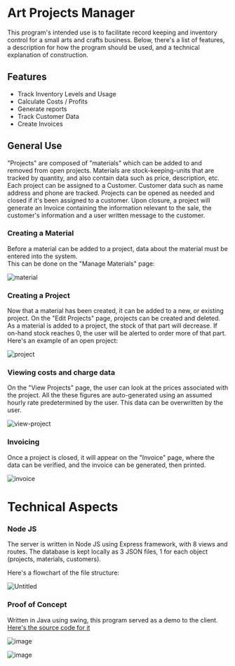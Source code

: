 # Art Projects Manager

This program's intended use is to facilitate record keeping and inventory control for a small arts and crafts business.
Below, there's a list of features, a description for how the program should be used, and a technical explanation of construction.


## Features

* Track Inventory Levels and Usage
* Calculate Costs / Profits
* Generate reports
* Track Customer Data
* Create Invoices

## General Use

"Projects" are composed of "materials" which can be added to and removed from open projects.  Materials are stock-keeping-units that are tracked by quantity, and also contain data such as price, description, etc. Each project can be assigned to a Customer.  Customer data such as name address and phone are tracked.  Projects can be opened as needed and closed if it's been assigned to a customer.  Upon closure, a project will generate an Invoice containing the information relevant to the sale, the customer's information and a user written message to the customer.  

### Creating a Material
Before a material can be added to a project, data about the material must be entered into the system.  
This can be done on the "Manage Materials" page:

![material](https://user-images.githubusercontent.com/43157092/95593179-5b774200-0a17-11eb-808e-2ddc94e05667.jpg)

### Creating a Project

Now that a material has been created, it can be added to a new, or existing project.
On the "Edit Projects" page, projects can be created and deleted.  As a material is added to a project, the stock of that part will decrease.  If on-hand stock reaches 0, the user will be alerted to order more of that part.  
Here's an example of an open project:

![project](https://user-images.githubusercontent.com/43157092/95590120-a8591980-0a13-11eb-9855-6491a4a48e1f.jpg)

### Viewing costs and charge data

On the "View Projects" page, the user can look at the prices associated with the project.  All the these figures are auto-generated using an assumed hourly rate predetermined by the user. This data can be overwritten by the user.

![view-project](https://user-images.githubusercontent.com/43157092/95593607-e8ba9680-0a17-11eb-9286-51aa1a8de75f.jpg)

### Invoicing

Once a project is closed, it will appear on the "Invoice" page, where the data can be verified, and the invoice can be generated, then printed.  

![invoice](https://user-images.githubusercontent.com/43157092/95598292-bdd34100-0a1d-11eb-9e1f-63ed03c0c622.jpg)


# Technical Aspects
### Node JS

The server is written in Node JS using Express framework, with 8 views and routes.  The database is kept locally as 3 JSON files, 1 for each object (projects, materials, customers).

Here's a flowchart of the file structure:

![Untitled](https://user-images.githubusercontent.com/43157092/95609228-64264300-0a2c-11eb-8ba3-380fa027e156.jpg)


### Proof of Concept

Written in Java using swing, this program served as a demo to the client. 
[Here's the source code for it](https://github.com/peteparkinson/Art-Projects-Manager "GitHub - Art Projects Manager")

![image](https://user-images.githubusercontent.com/43157092/50621709-9b6dd480-0ed5-11e9-8df7-406eeae3f9b3.png)

![image](https://user-images.githubusercontent.com/43157092/50621699-7d07d900-0ed5-11e9-804c-2754106cb3f3.png)

